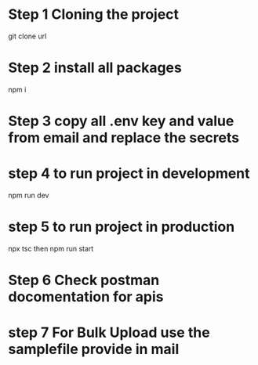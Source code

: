 # Step 1 Cloning the project
git clone url

# Step 2 install all packages
npm i

# Step 3 copy all .env key and value from email and replace the secrets

# step 4 to run project in development
npm run dev

# step 5 to run project in production 
npx tsc   then npm run start

# Step 6 Check postman docomentation for apis

# step 7 For Bulk Upload use the samplefile provide in mail
